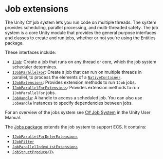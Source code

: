 # Job extensions

The Unity C# job system lets you run code on multiple threads. The system provides scheduling, parallel processing, and multi-threaded safety. The job system is a core Unity module that provides the general purpose interfaces and classes to create and run jobs, whether or not you're using the Entities package. 

These interfaces include:

* [`IJob`](https://docs.unity3d.com/ScriptReference/Unity.Jobs.IJob.html): Create a job that runs on any thread or core, which the job system scheduler determines.
* [`IJobParallelFor`](https://docs.unity3d.com/ScriptReference/Unity.Jobs.IJobParallelFor.html): Create a job that can run on multiple threads in parallel, to process the elements of a [`NativeContainer`](https://docs.unity3d.com/Manual/JobSystemNativeContainer.html).
* [`IJobExtensions`](https://docs.unity3d.com/ScriptReference/Unity.Jobs.IJobExtensions.html): Provides extension methods to run `IJob` jobs.
* [`IJobParallelForExtensions`](https://docs.unity3d.com/ScriptReference/Unity.Jobs.IJobParallelForExtensions.html): Provides extension methods to run `IJobParallelFor` jobs.
* [`JobHandle`](https://docs.unity3d.com/ScriptReference/Unity.Jobs.JobHandle.html): A handle to access a scheduled job. You can also use `JobHandle` instances to specify dependencies between jobs.

For an overview of the jobs system see [C# Job System](https://docs.unity3d.com/Manual/JobSystemSafetySystem.html) in the Unity User Manual.

The [Jobs package](https://docs.unity3d.com/Packages/com.unity.jobs@latest) extends the job system to support ECS. It contains:

* [`IJobParallelForDeferExtensions`](https://docs.unity3d.com/Packages/com.unity.jobs@latest?preview=1&subfolder=/api/Unity.Jobs.IJobParallelForDeferExtensions.html)
* [`IJobFilter`](https://docs.unity3d.com/Packages/com.unity.jobs@latest?preview=1&subfolder=/api/Unity.Jobs.IJobFilter.html)
* [`JobParallelIndexListExtensions`](https://docs.unity3d.com/Packages/com.unity.jobs@latest?preview=1&subfolder=/api/Unity.Jobs.JobParallelIndexListExtensions.html)
* [`Job​Struct​Produce<T>`](https://docs.unity3d.com/Packages/com.unity.jobs@latest?preview=1&subfolder=/api/Unity.Jobs.JobParallelIndexListExtensions.JobStructProduce-1.html)

